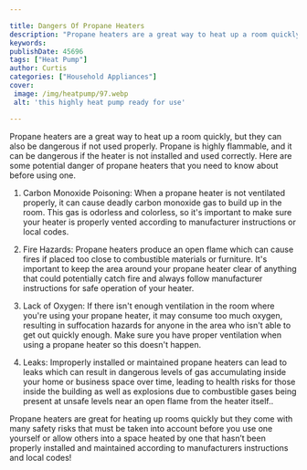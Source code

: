 ```yaml
---

title: Dangers Of Propane Heaters
description: "Propane heaters are a great way to heat up a room quickly, but they can also be dangerous if not used properly. Propane is highly ...take a moment to check it out "
keywords: 
publishDate: 45696
tags: ["Heat Pump"]
author: Curtis
categories: ["Household Appliances"]
cover: 
 image: /img/heatpump/97.webp
 alt: 'this highly heat pump ready for use'

---
```


Propane heaters are a great way to heat up a room quickly, but they can also be dangerous if not used properly. Propane is highly flammable, and it can be dangerous if the heater is not installed and used correctly. Here are some potential danger of propane heaters that you need to know about before using one.

1. Carbon Monoxide Poisoning: When a propane heater is not ventilated properly, it can cause deadly carbon monoxide gas to build up in the room. This gas is odorless and colorless, so it's important to make sure your heater is properly vented according to manufacturer instructions or local codes.

2. Fire Hazards: Propane heaters produce an open flame which can cause fires if placed too close to combustible materials or furniture. It's important to keep the area around your propane heater clear of anything that could potentially catch fire and always follow manufacturer instructions for safe operation of your heater.

3. Lack of Oxygen: If there isn't enough ventilation in the room where you're using your propane heater, it may consume too much oxygen, resulting in suffocation hazards for anyone in the area who isn't able to get out quickly enough. Make sure you have proper ventilation when using a propane heater so this doesn't happen.

4. Leaks: Improperly installed or maintained propane heaters can lead to leaks which can result in dangerous levels of gas accumulating inside your home or business space over time, leading to health risks for those inside the building as well as explosions due to combustible gases being present at unsafe levels near an open flame from the heater itself.. 
 
Propane heaters are great for heating up rooms quickly but they come with many safety risks that must be taken into account before you use one yourself or allow others into a space heated by one that hasn’t been properly installed and maintained according to manufacturers instructions and local codes!
